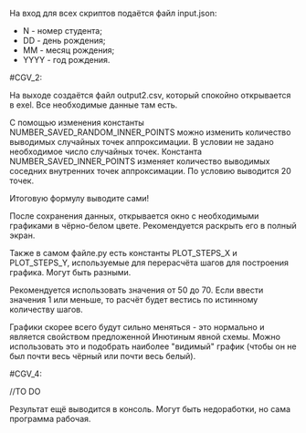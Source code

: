 На вход для всех скриптов подаётся файл input.json:
- N - номер студента;
- DD - день рождения;
- MM - месяц рождения;
- YYYY - год рождения.

#CGV_2:

На выходе создаётся файл output2.csv, который спокойно открывается в exel. 
Все необходимые данные там есть.

С помощью изменения константы NUMBER_SAVED_RANDOM_INNER_POINTS можно изменить количество
выводимых случайных точек аппроксимации. В условии не задано необходимое число случайных точек.
Константа NUMBER_SAVED_INNER_POINTS изменяет количество выводимых соседних внутренних точек аппроксимации.
По условию выводится 20 точек.

Итоговую формулу выводите сами!

После сохранения данных, открывается окно с необходимыми графиками в
чёрно-белом цвете.
Рекомендуется раскрыть его в полный экран.

Также в самом файле.py есть константы PLOT_STEPS_X и PLOT_STEPS_Y,
используемые для перерасчёта шагов для построения графика.
Могут быть разными.

Рекомендуется использовать значения от 50 до 70.
Если ввести значения 1 или меньше, то расчёт будет вестись по истинному 
количеству шагов. 

Графики скорее всего будут сильно меняться - это нормально и является
свойством предложенной Инютиным явной схемы.
Можно использовать это и подобрать наиболее "видимый" график
(чтобы он не был почти весь чёрный или почти весь белый).

#CGV_4:

//TO DO

Результат ещё выводится в консоль. Могут быть недоработки, но сама
программа рабочая.